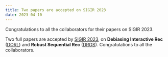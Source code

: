 ```yaml
---
title: Two papers are accepted on SIGIR 2023
date: 2023-04-10
---
```


Congratulations to all the collaborators for their papers on SIGIR 2023.

<!--more-->

Two full papers are accepted by [SIGIR 2023](https://sigir.org/sigir2023/), on **Debiasing Interactive Rec** ([DORL](https://arxiv.org/pdf/2307.04571)) and **Robust Sequential Rec** ([DROS](https://dl.acm.org/doi/pdf/10.1145/3539618.3591624)). Congratulations to all the collaborators.
